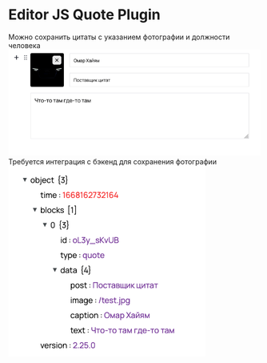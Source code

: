 # Editor JS Quote Plugin

Можно сохранить цитаты с указанием фотографии и должности человека
![img.png](img.png)
Требуется интеграция с бэкенд для сохранения фотографии
![img_1.png](img_1.png)
